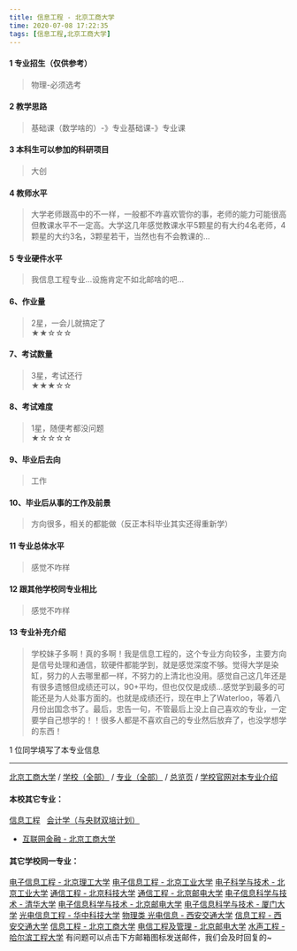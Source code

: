 ```yaml
---
title: 信息工程 - 北京工商大学
time: 2020-07-08 17:22:35
tags: [信息工程,北京工商大学]
---
```

#### 1 专业招生（仅供参考）  
> 物理-必须选考



#### 2 教学思路  
> 基础课（数学啥的）-》专业基础课-》专业课



#### 3 本科生可以参加的科研项目  
>  大创



#### 4 教师水平
> 大学老师跟高中的不一样，一般都不咋喜欢管你的事，老师的能力可能很高但教课水平不一定高。大学这几年感觉教课水平5颗星的有大约4名老师，4颗星的大约3名，3颗星若干，当然也有不会教课的…



#### 5 专业硬件水平
> 我信息工程专业…设施肯定不如北邮啥的吧…



#### 6、作业量
> 2星，一会儿就搞定了  
★★☆☆☆



#### 7、考试数量  
> 3星，考试还行   
★★★☆☆



#### 8、考试难度  
> 1星，随便考都没问题   
★☆☆☆☆



#### 9、毕业后去向  
> 工作



#### 10、毕业后从事的工作及前景  
> 方向很多，相关的都能做（反正本科毕业其实还得重新学）



#### 11 专业总体水平 
> 感觉不咋样



####  12 跟其他学校同专业相比 
> 感觉不咋样


####  13 专业补充介绍  
> 学校妹子多啊！真的多啊！我是信息工程的，这个专业方向较多，主要方向是信号处理和通信，软硬件都能学到，就是感觉深度不够。觉得大学是染缸，努力的人去哪里都一样，不努力的上清北也没用。感觉自己这几年还是有很多遗憾但成绩还可以，90+平均，但也仅仅是成绩…感觉学到最多的可能还是为人处事方面的。也就是成绩还行，现在申上了Waterloo，等着八月份出国念书了。最后，忠告一句，不管最后上没上自己喜欢的专业，一定要学自己想学的！！很多人都是不喜欢自己的专业然后放弃了，也没学想学的东西！


1 位同学填写了本专业信息
***
[北京工商大学](https://univgo.github.io/2020/07/08/北京工商大学) / [学校（全部）](https://univgo.github.io/2020/07/09/学校汇总页) / [专业（全部）](https://univgo.github.io/2020/07/09/专业汇总页) / [总览页](https://univgo.github.io/2020/07/09/总览) / [学校官网对本专业介绍](http://cie.btbu.edu.cn/zsjy/bkszs/74896.htm)
#### 本校其它专业：
[信息工程](https://univgo.github.io/2020/07/08/信息工程%20-%20北京工商大学) 
 [会计学（与央财双培计划）](https://univgo.github.io/2020/07/08/会计学%20-%20中央财经大学+北京工商大学（双培计划）)
- [互联网金融 - 北京工商大学](https://univgo.github.io/2020/07/08/互联网金融%20-%20北京工商大学)
#### 其它学校同一专业：
[电子信息工程 - 北京理工大学](https://univgo.github.io/2020/07/08/电子信息%20-%20北京理工大学)
[电子信息工程 - 北京工业大学](https://univgo.github.io/2020/07/08/电子信息工程%20-%20北京工业大学)
[电子科学与技术 - 北京工业大学](https://univgo.github.io/2020/07/08/电子科学与技术%20-%20北京工业大学)
[通信工程 - 北京科技大学](https://univgo.github.io/2020/07/08/通信工程%20-%20北京科技大学)
[通信工程 - 北京邮电大学](https://univgo.github.io/2020/07/08/通信工程%20-%20北京邮电大学)
[电子信息科学与技术 - 清华大学](https://univgo.github.io/2020/07/08/电子信息科学与技术%20-%20清华大学)
[电子信息科学与技术 - 北京邮电大学](https://univgo.github.io/2020/07/08/电子信息科学与技术%20-%20北京邮电大学)
[电子信息科学与技术 - 厦门大学](https://univgo.github.io/2020/07/08/电子信息科学与技术%20-%20厦门大学)
[光电信息工程 - 华中科技大学](https://univgo.github.io/2020/07/08/光电信息工程%20-%20华中科技大学)
[物理类 光电信息 - 西安交通大学](https://univgo.github.io/2020/07/08/物理类%20光电信息%20-%20西安交通大学)
[信息工程 - 西安交通大学](https://univgo.github.io/2020/07/08/信息工程%20-%20西安交通大学)
[信息工程 - 北京工商大学](https://univgo.github.io/2020/07/08/信息工程%20-%20北京工商大学)
[电信工程及管理 - 北京邮电大学](https://univgo.github.io/2020/07/08/电信工程及管理%20-%20北京邮电大学)
[水声工程 - 哈尔滨工程大学](https://univgo.github.io/2020/07/08/水声工程%20-%20哈尔滨工程大学)
有问题可以点击下方邮箱图标发送邮件，我们会及时回复的~